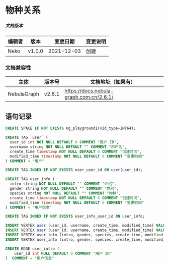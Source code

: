 # 物种关系

##### 文档版本

| 编辑者 | 版本 | 变更日期 | 变更说明 |
| ----- | --- | ------- | ------- |
| Neko | v1.0.0 | 2021-12-03 | 创建 |

### 文档兼容性

| 主体 | 版本号 | 文档地址（如果有） |
| -- | -- | -- |
| NebulaGraph | v2.6.1 | https://docs.nebula-graph.com.cn/2.6.1/ |

## 语句记录

```sql
CREATE SPACE IF NOT EXISTS ng_playground1(vid_type=INT64);
```

```sql
CREATE TAG `user` (
  user_id int NOT NULL DEFAULT 0 COMMENT "用户 ID",
  username string NOT NULL DEFAULT "" COMMENT "用户名",
  create_time timestamp NOT NULL DEFAULT 0 COMMENT "创建时间",
  modified_time timestamp NOT NULL DEFAULT 0 COMMENT "变更时间"
) COMMENT = "用户"
```

```sql
CREATE TAG INDEX IF NOT EXISTS user_user_id ON user(user_id);
```

```sql
CREATE TAG user_info (
  intro string NOT NULL DEFAULT "" COMMENT "介绍",
  gender string NOT NULL DEFAULT "" COMMENT "性别",
  species string NOT NULL DEFAULT "" COMMENT "物种",
  create_time timestamp NOT NULL DEFAULT 0 COMMENT "创建时间",
  modified_time timestamp NOT NULL DEFAULT 0 COMMENT "变更时间"
) COMMENT = "用户信息"
```

```sql
CREATE TAG INDEX IF NOT EXISTS user_info_user_id ON user_info;
```

```sql
INSERT VERTEX user (user_id, username, create_time, modified_time) VALUES 2:(2, "Neko2", now(), now());
INSERT VERTEX user (user_id, username, create_time, modified_time) VALUES 1:(1, "Neko1", now(), now());
INSERT VERTEX user_info (intro, gender, species, create_time, modified_time) VALUES 3:("喵呜1", "公", "猫咪", now(), now());
INSERT VERTEX user_info (intro, gender, species, create_time, modified_time) VALUES 4:("喵呜2", "母", "猫咪", now(), now());
```

```sql
CREATE EDGE user_intro (
	user_id int NULL DEFAULT 0 COMMENT "用户 ID"
)  COMMENT = "用户信息"
```
